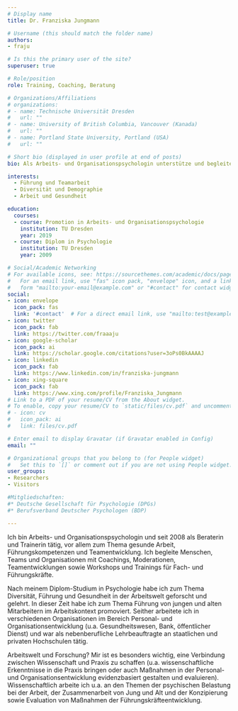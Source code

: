 ```yaml
---
# Display name
title: Dr. Franziska Jungmann

# Username (this should match the folder name)
authors:
- fraju

# Is this the primary user of the site?
superuser: true

# Role/position
role: Training, Coaching, Beratung

# Organizations/Affiliations
# organizations:
# - name: Technische Universität Dresden
#   url: ""
# - name: University of British Columbia, Vancouver (Kanada)
#   url: ""
# - name: Portland State University, Portland (USA)
#   url: ""

# Short bio (displayed in user profile at end of posts)
bio: Als Arbeits- und Organisationspsychologin unterstütze und begleite ich Sie rund um das Personal- und Organisationsentwicklung - von der Analyse und Konzipierung bis zur Umsetzung und  Evaluation. Mein Fokus liegt dabei auf den Themen Führung, Teamarbeit, Diversität und gesunde Arbeit.

interests:
  - Führung und Teamarbeit
  - Diversität und Demographie
  - Arbeit und Gesundheit

education:
  courses:
  - course: Promotion in Arbeits- und Organisationspsychologie
    institution: TU Dresden
    year: 2019
  - course: Diplom in Psychologie
    institution: TU Dresden
    year: 2009

# Social/Academic Networking
# For available icons, see: https://sourcethemes.com/academic/docs/page-builder/#icons
#   For an email link, use "fas" icon pack, "envelope" icon, and a link in the
#   form "mailto:your-email@example.com" or "#contact" for contact widget.
social:
- icon: envelope
  icon_pack: fas
  link: '#contact'  # For a direct email link, use "mailto:test@example.org".
- icon: twitter
  icon_pack: fab
  link: https://twitter.com/fraaaju
- icon: google-scholar
  icon_pack: ai
  link: https://scholar.google.com/citations?user=3oPs0BkAAAAJ
- icon: linkedin
  icon_pack: fab
  link: https://www.linkedin.com/in/franziska-jungmann
- icon: xing-square
  icon_pack: fab
  link: https://www.xing.com/profile/Franziska_Jungmann
# Link to a PDF of your resume/CV from the About widget.
# To enable, copy your resume/CV to `static/files/cv.pdf` and uncomment the lines below.
# - icon: cv
#   icon_pack: ai
#   link: files/cv.pdf

# Enter email to display Gravatar (if Gravatar enabled in Config)
email: ""

# Organizational groups that you belong to (for People widget)
#   Set this to `[]` or comment out if you are not using People widget.
user_groups:
- Researchers
- Visitors

#Mitgliedschaften:
#* Deutsche Gesellschaft für Psychologie (DPGs)
#* Berufsverband Deutscher Psychologen (BDP)

---
```



Ich bin Arbeits- und Organisationspsychologin und seit 2008 als Beraterin und Trainerin tätig, vor allem zum Thema gesunde Arbeit, Führungskompetenzen und Teamentwicklung. Ich begleite Menschen, Teams und Organisationen mit Coachings, Moderationen, Teamentwicklungen sowie Workshops und Trainings für Fach- und Führungskräfte. 

Nach meinem Diplom-Studium in Psychologie habe ich zum Thema Diversität, Führung und Gesundheit in der Arbeitswelt geforscht und gelehrt. In dieser Zeit habe ich zum Thema Führung von jungen und alten Mitarbeitern im Arbeitskontext promoviert. Seither arbeitete ich in verschiedenen Organisationen im Bereich Personal- und Organisationsentwicklung (u.a. Gesundheitswesen, Bank, öffentlicher Dienst) und war als nebenberufliche Lehrbeauftragte an staatlichen und privaten Hochschulen tätig. 

Arbeitswelt und Forschung? Mir ist es besonders wichtig, eine Verbindung zwischen Wissenschaft und Praxis zu schaffen (u.a. wissenschaftliche Erkenntnisse in die Praxis bringen oder auch Maßnahmen in der Personal- und Organisationsentwicklung evidenzbasiert gestalten und evaluieren). Wissenschaftlich arbeite ich u.a. an den Themen der psychischen Belastung bei der Arbeit, der Zusammenarbeit von Jung und Alt und der Konzipierung sowie Evaluation von Maßnahmen der Führungskräfteentwicklung.



